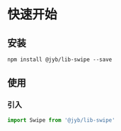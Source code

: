 # 快速开始

## 安装

```shell
npm install @jyb/lib-swipe --save
```

## 使用

### 引入

```javascript
import Swipe from '@jyb/lib-swipe'
```




